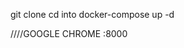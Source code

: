 git clone <thisrepo>
cd into <thisrepo>
docker-compose up -d


////GOOGLE CHROME
<serveripaddr>:8000


